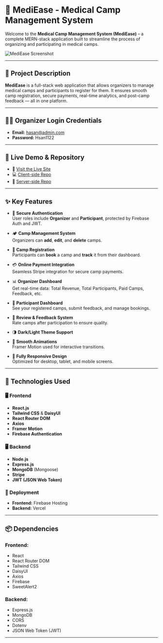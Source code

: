 # 🏥 MediEase - Medical Camp Management System

Welcome to the **Medical Camp Management System (MediEase)** – a complete MERN-stack application built to streamline the process of organizing and participating in medical camps.

![MediEase Screenshot](https://i.imgur.com/yNLyMUS.png)

---

## 📄 Project Description

**MediEase** is a full-stack web application that allows organizers to manage medical camps and participants to register for them. It ensures smooth camp registration, secure payments, real-time analytics, and post-camp feedback — all in one platform.

---

## 👨‍⚕️ Organizer Login Credentials

- **Email:** hasan@admin.com  
- **Password:** Hsan1122

---

## 🔗 Live Demo & Repository

- 🔗 [Visit the Live Site](https://mediease-f28e1.web.app/)
- 💻 [Client-side Repo](https://github.com/Soriful-Hasan/medical-camp-management-system-client)
- 🔧 [Server-side Repo](https://github.com/Soriful-Hasan/medical-camp-management-system-server)

---

## ✨ Key Features

- 🔐 **Secure Authentication**  
  User roles include **Organizer** and **Participant**, protected by Firebase Auth and JWT.

- 🏕️ **Camp Management System**  
  Organizers can **add**, **edit**, and **delete** camps.

- 📝 **Camp Registration**  
  Participants can **book** a camp and **track** it from their dashboard.

- 💳 **Online Payment Integration**  
  Seamless Stripe integration for secure camp payments.

- 📊 **Organizer Dashboard**  
  Get real-time data: Total Revenue, Total Participants, Paid Camps, Feedback, etc.

- 🌟 **Participant Dashboard**  
  See your registered camps, submit feedback, and manage bookings.

- 📝 **Review & Feedback System**  
  Rate camps after participation to ensure quality.

- 🌗 **Dark/Light Theme Support**

- 🎨 **Smooth Animations**  
  Framer Motion used for interactive transitions.

- 📱 **Fully Responsive Design**  
  Optimized for desktop, tablet, and mobile screens.

---

## 🧱 Technologies Used

### 🖥️ Frontend
- **React.js**
- **Tailwind CSS** & **DaisyUI**
- **React Router DOM**
- **Axios**
- **Framer Motion**
- **Firebase Authentication**

### 🖥️ Backend
- **Node.js**
- **Express.js**
- **MongoDB** (Mongoose)
- **Stripe**
- **JWT (JSON Web Token)**

### 🚀 Deployment
- **Frontend:** Firebase Hosting  
- **Backend:** Vercel

---

## 📦 Dependencies

### Frontend:
- React
- React Router DOM
- Tailwind CSS
- DaisyUI
- Axios
- Firebase
- SweetAlert2

### Backend:
- Express.js
- MongoDB
- CORS
- Dotenv
- JSON Web Token (JWT)

---
